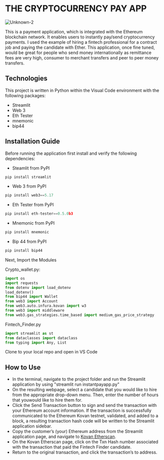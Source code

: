 # THE CRYPTOCURRENCY PAY APP


![Unknown-2](https://user-images.githubusercontent.com/80144026/129491906-8c6dc3d8-085e-425e-9765-42bc323b414d.jpeg)



This is a payment application, which is integrated with the Ethereum blockchain network. It enables users to instantly pay/send cryptocurrency payments. I used the example of hiring a fintech professional for a contract job and paying the candidate with Ether. This application, once fine tuned,  would be great for people who send money internationally as remittance fees are very high, consumer to merchant transfers and peer to peer money transfers.



## Technologies

This project is written in Python within the Visual Code environment with the following packages:

* Streamlit
* Web 3
* Eth Tester
* mnemonic
* bip44


## Installation Guide
Before running the application first install and verify the following dependencies:
 
* Steamlit from PyPI
 ```python
 pip install streamlit
 ```
* Web 3 from PyPI
 ```python
 pip install web3==5.17
 ```
 * Eth Tester from PyPI
 ```python
 pip install eth-tester==0.5.0b3
 ```
 * Mnemonic from PyPI
 ```python
 pip install mnemonic
 ```
 * Bip 44 from PyPI
 ```python
 pip install bip44
 ```
 
Next, Import the Modules


Crypto_wallet.py:

 ```python
import os
import requests
from dotenv import load_dotenv
load_dotenv()
from bip44 import Wallet
from web3 import Account
from web3.auto.infura.kovan import w3
from web3 import middleware
from web3.gas_strategies.time_based import medium_gas_price_strategy
```

Fintech_Finder.py
 ```python
 import streamlit as st
from dataclasses import dataclass
from typing import Any, List
```
 
Clone to your local repo and open in VS Code


## How to Use

* In the terminal, navigate to the project folder and run the Streamlit application by using "streamlit run instantpayapp.py"
* On the resulting webpage, select a candidate that you would like to hire from the appropriate drop-down menu. Then, enter the number of hours that youwould like to hire them for.
* Click the Send Transaction button to sign and send the transaction with your Ethereum account information. If the transaction is successfully
communicated to the Ethereum Kovan testnet, validated, and added to a block, a resulting transaction hash code will be written to the Streamlit application sidebar.
* Copy the customer’s (your) Ethereum address from the Streamlit application page, and navigate to [Kovan Etherscan](https://kovan.etherscan.io/).
* On the Kovan Etherscan page, click on the Txn Hash number associated with the transaction that paid the Fintech Finder candidate.
* Return to the original transaction, and click the transaction’s to address.
